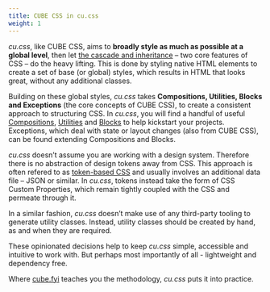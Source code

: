 ```yaml
---
title: CUBE CSS in cu.css
weight: 1
---
```


*cu.css*, like CUBE CSS, aims to **broadly style as much as possible at a global level**, then let [the cascade and inheritance](https://developer.mozilla.org/en-US/docs/Learn/CSS/Building_blocks/Cascade_and_inheritance) – two core features of CSS – do the heavy lifting. This is done by styling native HTML elements to create a set of base (or global) styles, which results in HTML that looks great, without any additional classes.


Building on these global styles, *cu.css* takes **Compositions, Utilities, Blocks and Exceptions** (the core concepts of CUBE CSS), to create a consistent approach to structuring CSS. In *cu.css*, you will find a handful of useful [Compositions](/docs/compositions/), [Utilities](/docs/utilities/) and [Blocks](/docs/blocks/) to help kickstart your projects. Exceptions, which deal with state or layout changes (also from CUBE CSS), can be found extending Compositions and Blocks.

*cu.css* doesn’t assume you are working with a design system. Therefore there is no abstraction of design tokens away from CSS. This approach is often refered to as [token-based CSS](https://cube.fyi/utility.html#token-based-css) and usually involves an additional data file – JSON or similar. In _cu.css_, tokens instead take the form of CSS Custom Properties, which remain tightly coupled with the CSS and permeate through it.

In a similar fashion, _cu.css_ doesn’t make use of any third-party tooling to generate utility classes. Instead, utility classes should be created by hand, as and when they are required. 

These opinionated decisions help to keep _cu.css_ simple, accessible and intuitive to work with. But perhaps most importantly of all - lightweight and dependency free. 

Where [cube.fyi](https://cube.fyi/) teaches you the methodology, *cu.css* puts it into practice.